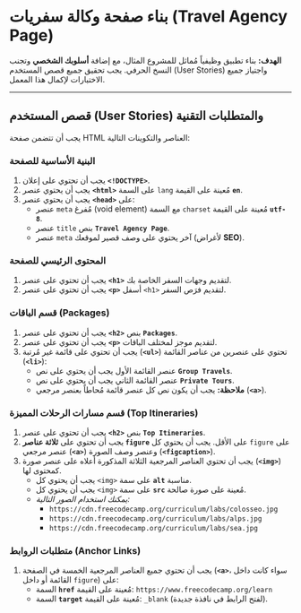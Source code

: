 # بناء صفحة وكالة سفريات (Travel Agency Page)

**الهدف:** بناء تطبيق وظيفياً مُماثل للمشروع المثال، مع إضافة **أسلوبك الشخصي** وتجنب النسخ الحرفي. يجب تحقيق جميع قصص المستخدم (User Stories) واجتياز جميع الاختبارات لإكمال هذا المعمل.

---

## قصص المستخدم (User Stories) والمتطلبات التقنية

يجب أن تتضمن صفحة HTML العناصر والتكوينات التالية:

### البنية الأساسية للصفحة

1.  يجب أن تحتوي على إعلان **`<!DOCTYPE>`**.
2.  يجب أن يحتوي عنصر **`<html>`** على السمة `lang` مُعينة على القيمة **`en`**.
3.  يجب أن يحتوي عنصر **`<head>`** على:
    - عنصر `meta` مُفرغ (void element) مع السمة `charset` مُعينة على القيمة **`utf-8`**.
    - عنصر `title` بنص **`Travel Agency Page`**.
    - عنصر `meta` آخر يحتوي على وصف قصير لموقعك (لأغراض **SEO**).

### المحتوى الرئيسي للصفحة

1.  يجب أن تحتوي على عنصر **`<h1>`** لتقديم وجهات السفر الخاصة بك.
2.  يجب أن تحتوي على عنصر **`<p>`** أسفل `<h1>` لتقديم فرَص السفر.

### قسم الباقات (Packages)

1.  يجب أن تحتوي على عنصر **`<h2>`** بنص **`Packages`**.
2.  يجب أن تحتوي على عنصر **`<p>`** لتقديم موجز لمختلف الباقات.
3.  يجب أن تحتوي على قائمة غير مُرتبة (**`<ul>`**) تحتوي على عنصرين من عناصر القائمة (**`<li>`**):
    - عنصر القائمة الأول يجب أن يحتوي على نص **`Group Travels`**.
    - عنصر القائمة الثاني يجب أن يحتوي على نص **`Private Tours`**.
    - **ملاحظة:** يجب أن يكون نص كل عنصر قائمة مُحاطاً بعنصر مرجعي (**`<a>`**).

### قسم مسارات الرحلات المميزة (Top Itineraries)

1.  يجب أن تحتوي على عنصر **`<h2>`** بنص **`Top Itineraries`**.
2.  يجب أن تحتوي على **ثلاثة عناصر `figure`** على الأقل. يجب أن يحتوي كل `figure` على عنصر مرجعي (**`<a>`**) وعنصر وصف الصورة (**`<figcaption>`**).
3.  يجب أن تحتوي العناصر المرجعية الثلاثة المذكورة أعلاه على عنصر صورة (**`<img>`**) كمحتوى لها.
    - يجب أن يحتوي كل `<img>` على سمة **`alt`** مناسبة.
    - يجب أن يحتوي كل `<img>` على سمة **`src`** مُعينة على صورة صالحة.
    - _يمكنك استخدام الصور التالية:_
      - `https://cdn.freecodecamp.org/curriculum/labs/colosseo.jpg`
      - `https://cdn.freecodecamp.org/curriculum/labs/alps.jpg`
      - `https://cdn.freecodecamp.org/curriculum/labs/sea.jpg`

### متطلبات الروابط (Anchor Links)

1.  يجب أن تحتوي جميع العناصر المرجعية الخمسة في الصفحة (**`<a>`**، سواء كانت داخل القائمة أو داخل `figure`) على:
    - السمة **`href`** مُعينة على القيمة: `https://www.freecodecamp.org/learn`
    - السمة **`target`** مُعينة على القيمة: `_blank` (لفتح الرابط في نافذة جديدة).
